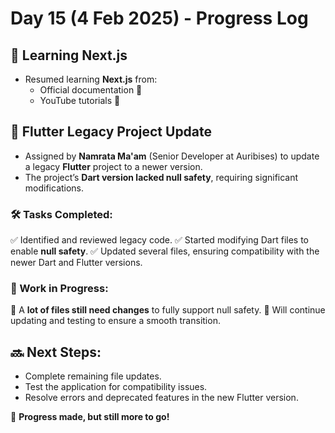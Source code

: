 # Day 15 (4 Feb 2025) - Progress Log

## 📌 Learning Next.js
- Resumed learning **Next.js** from:
  - Official documentation 📄
  - YouTube tutorials 🎥

## 🔧 Flutter Legacy Project Update
- Assigned by **Namrata Ma'am** (Senior Developer at Auribises) to update a legacy **Flutter** project to a newer version.
- The project’s **Dart version lacked null safety**, requiring significant modifications.

### 🛠️ Tasks Completed:
✅ Identified and reviewed legacy code.
✅ Started modifying Dart files to enable **null safety**.
✅ Updated several files, ensuring compatibility with the newer Dart and Flutter versions.

### 🚧 Work in Progress:
🔹 A **lot of files still need changes** to fully support null safety.
🔹 Will continue updating and testing to ensure a smooth transition.

## 🔜 Next Steps:
- Complete remaining file updates.
- Test the application for compatibility issues.
- Resolve errors and deprecated features in the new Flutter version.

🚀 **Progress made, but still more to go!**
